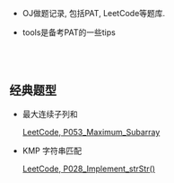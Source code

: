 *	OJ做题记录, 包括PAT, LeetCode等题库.

*	tools是备考PAT的一些tips

<br><br>

##  经典题型

*	最大连续子列和

    [LeetCode, P053_Maximum_Subarray](https://github.com/jJayyyyyyy/OJ/blob/master/LeetCode/P053_Maximum_Subarray.cpp)

*   KMP 字符串匹配

    [LeetCode, P028_Implement_strStr()](https://github.com/jJayyyyyyy/OJ/blob/master/LeetCode/P028_Implement_strStr().cpp)